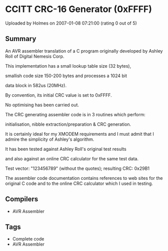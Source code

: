 # CCITT CRC-16 Generator (0xFFFF)

Uploaded by Holmes on 2007-01-08 07:21:00 (rating 0 out of 5)

## Summary

An AVR assembler translation of a C program originally developed by Ashley Roll of Digital Nemesis Corp.  

This implementation has a small lookup table size (32 bytes),  

smallish code size 150-200 bytes and processes a 1024 bit  

data block in 582us (20MHz).  

By convention, its initial CRC value is set to 0xFFFF.  

No optimising has been carried out.  

The CRC generating assembler code is in 3 routines which perform:  

initialisation, nibble extraction/preparation & CRC generation.  

It is certainly ideal for my XMODEM requirements and I must admit that I admire the simplicity of Ashley's algorithm.  

It has been tested against Ashley Roll's original test results  

and also against an online CRC calculator for the same test data.  

Test vector: "123456789" (without the quotes); resulting CRC: 0x29B1  

The assembler code documentation contains references to web sites for the original C code and to the online CRC calculator which I used in testing.

## Compilers

- AVR Assembler

## Tags

- Complete code
- AVR Assembler
